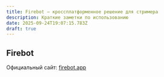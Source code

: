 ```yaml
---
title: Firebot – кроссплатформенное решение для стримера
description: Краткие заметки по использованию
date: 2025-09-24T19:07:15.783Z
draft: true
---
```

## Firebot

Официальный сайт: [firebot.app](https://firebot.app/)
